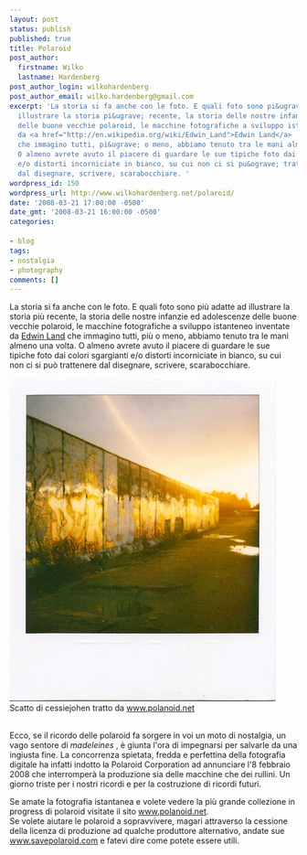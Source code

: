 ```yaml
---
layout: post
status: publish
published: true
title: Polaroid
post_author:
  firstname: Wilko
  lastname: Hardenberg
post_author_login: wilkohardenberg
post_author_email: wilko.hardenberg@gmail.com
excerpt: 'La storia si fa anche con le foto. E quali foto sono pi&ugrave; adatte ad
  illustrare la storia pi&ugrave; recente, la storia delle nostre infanzie ed adolescenze
  delle buone vecchie polaroid, le macchine fotografiche a sviluppo istanteneo inventate
  da <a href="http://en.wikipedia.org/wiki/Edwin_Land">Edwin Land</a>
  che immagino tutti, pi&ugrave; o meno, abbiamo tenuto tra le mani almeno una volta.
  O almeno avrete avuto il piacere di guardare le sue tipiche foto dai colori sgargianti
  e/o distorti incorniciate in bianco, su cui non ci si pu&ograve; trattenere
  dal disegnare, scrivere, scarabocchiare. '
wordpress_id: 150
wordpress_url: http://www.wilkohardenberg.net/polaroid/
date: '2008-03-21 17:00:00 -0500'
date_gmt: '2008-03-21 16:00:00 -0500'
categories:

- blog
tags:
- nostalgia
- photography
comments: []
---
```

<p>La storia si fa anche con le foto. E quali foto sono pi&ugrave; adatte ad illustrare la storia pi&ugrave; recente, la storia delle nostre infanzie ed adolescenze delle buone vecchie polaroid, le macchine fotografiche a sviluppo istanteneo inventate da <a href="http://en.wikipedia.org/wiki/Edwin_Land">Edwin Land</a> che immagino tutti, pi&ugrave; o meno, abbiamo tenuto tra le mani almeno una volta. O almeno avrete avuto il piacere di guardare le sue tipiche foto dai colori sgargianti e/o distorti incorniciate in bianco, su cui non ci si pu&ograve; trattenere dal disegnare, scrivere, scarabocchiare. <a id="more"></a><a id="more-150"></a></p>
<div class="p_embed p_image_embed"><img src="/content/photos/media_httpwwwpolanoid_Hlupe.jpg" width="466" height="566" /></div>
<div class="p_embed p_image_embed">Scatto di cessiejohen tratto da <a href="http://www.polanoid.net">www.polanoid.net</a></div><br />
<p>Ecco, se il ricordo delle polaroid fa sorgere in voi un moto di nostalgia, un vago sentore di <em>madeleines </em>, &egrave; giunta l'ora di impegnarsi per salvarle da una ingiusta fine. La concorrenza spietata, fredda e perfettina della fotografia digitale ha infatti indotto la Polaroid Corporation ad annunciare l'8 febbraio 2008 che interromper&agrave; la produzione sia delle macchine che dei rullini. Un giorno triste per i nostri ricordi e per la costruzione di ricordi futuri.</p>
<p>Se amate la fotografia istantanea e volete vedere la pi&ugrave; grande collezione in progress di polaroid visitate il sito <a href="http://www.polanoid.net/">www.polanoid.net</a>.<br />
Se volete aiutare le polaroid a sopravvivere, magari attraverso la cessione della licenza di produzione ad qualche produttore alternativo, andate sue <a href="http://www.savepolaroid.com/">www.savepolaroid.com</a> e fatevi dire come potete essere utili.</p>
<div class="blogger-post-footer"></div>
